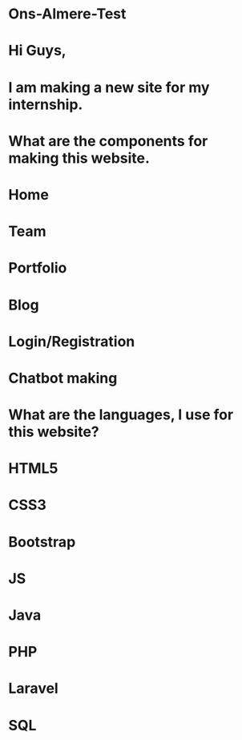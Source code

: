# Ons-Almere-Test

# Hi Guys,

# I am making a new site for my internship.

# What are the components for making this website.
# Home
# Team
# Portfolio 
# Blog
# Login/Registration
# Chatbot making

# What are the languages, I use for this website?
# HTML5
# CSS3
# Bootstrap
# JS
# Java
# PHP
# Laravel
# SQL
